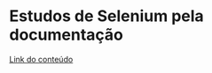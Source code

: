 # Estudos de Selenium pela documentação

[Link do conteúdo](https://selenium-python.readthedocs.io/getting-started.html)